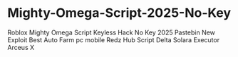 # Mighty-Omega-Script-2025-No-Key
Roblox Mighty Omega Script Keyless Hack No Key 2025 Pastebin New Exploit Best Auto Farm pc mobile Redz Hub Script Delta Solara Executor Arceus X
